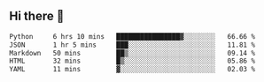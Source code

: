 ## Hi there 👋

<!--START_SECTION:waka-->

```txt
Python     6 hrs 10 mins   ████████████████▓░░░░░░░░   66.66 %
JSON       1 hr 5 mins     ███░░░░░░░░░░░░░░░░░░░░░░   11.81 %
Markdown   50 mins         ██▒░░░░░░░░░░░░░░░░░░░░░░   09.14 %
HTML       32 mins         █▒░░░░░░░░░░░░░░░░░░░░░░░   05.86 %
YAML       11 mins         ▓░░░░░░░░░░░░░░░░░░░░░░░░   02.03 %
```

<!--END_SECTION:waka-->

<!--
**OliverShang/OliverShang** is a ✨ _special_ ✨ repository because its `README.md` (this file) appears on your GitHub profile.

Here are some ideas to get you started:

- 🔭 I’m currently working on ...
- 🌱 I’m currently learning ...
- 👯 I’m looking to collaborate on ...
- 🤔 I’m looking for help with ...
- 💬 Ask me about ...
- 📫 How to reach me: ...
- 😄 Pronouns: ...
- ⚡ Fun fact: ...
-->
